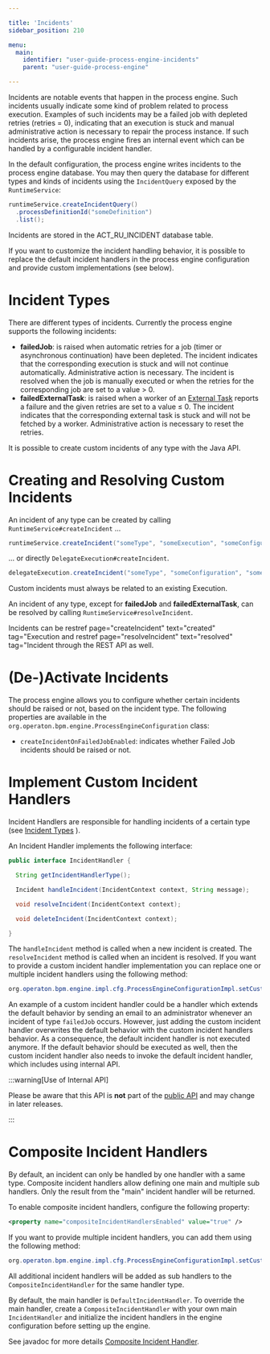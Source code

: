 ```yaml
---

title: 'Incidents'
sidebar_position: 210

menu:
  main:
    identifier: "user-guide-process-engine-incidents"
    parent: "user-guide-process-engine"

---
```



Incidents are notable events that happen in the process engine. Such incidents usually indicate some kind of problem related to process execution. Examples of such incidents may be a failed job with depleted retries (retries = 0), indicating that an execution is stuck and manual administrative action is necessary to repair the process instance. If such incidents arise, the process engine fires an internal event which can be handled by a configurable incident handler.

In the default configuration, the process engine writes incidents to the process engine database. You may then query the database for different types and kinds of incidents using the `IncidentQuery` exposed by the `RuntimeService`:

```java
runtimeService.createIncidentQuery()
  .processDefinitionId("someDefinition")
  .list();
```

Incidents are stored in the ACT_RU_INCIDENT database table.

If you want to customize the incident handling behavior, it is possible to replace the default incident handlers in the process engine configuration and provide custom implementations (see below).


# Incident Types

There are different types of incidents. Currently the process engine supports the following incidents:

* **failedJob**: is raised when automatic retries for a job (timer or asynchronous continuation) have been depleted. The incident indicates that the corresponding execution is stuck and will not continue automatically. Administrative action is necessary. The incident is resolved when the job is manually executed or when the retries for the corresponding job are set to a value > 0.
* **failedExternalTask**: is raised when a worker of an [External Task](../process-engine/external-tasks.md) reports a failure and the given retries are set to a value $\leq$ 0. The incident indicates that the corresponding external task is stuck and will not be fetched by a worker. Administrative action is necessary to reset the retries.

It is possible to create custom incidents of any type with the Java API.

# Creating and Resolving Custom Incidents

An incident of any type can be created by calling `RuntimeService#createIncident` ...

```java
runtimeService.createIncident("someType", "someExecution", "someConfiguration", "someMessage");
```

... or directly `DelegateExecution#createIncident`.
```java
delegateExecution.createIncident("someType", "someConfiguration", "someMessage");
```

Custom incidents must always be related to an existing Execution.

An incident of any type, except for **failedJob** and **failedExternalTask**, can be resolved by calling `RuntimeService#resolveIncident`.

Incidents can be restref page="createIncident" text="created" tag="Execution and restref page="resolveIncident" text="resolved" tag="Incident through the REST API as well.


# (De-)Activate Incidents


The process engine allows you to configure  whether certain incidents should be raised or not, based on the incident type.
The following properties are available in the `org.operaton.bpm.engine.ProcessEngineConfiguration` class:

  * `createIncidentOnFailedJobEnabled`: indicates whether Failed Job incidents should be raised or not.


# Implement Custom Incident Handlers

Incident Handlers are responsible for handling incidents of a certain type (see [Incident Types](#incident-types) ).

An Incident Handler implements the following interface:

```java
public interface IncidentHandler {

  String getIncidentHandlerType();

  Incident handleIncident(IncidentContext context, String message);

  void resolveIncident(IncidentContext context);

  void deleteIncident(IncidentContext context);

}
```

The `handleIncident` method is called when a new incident is created. The `resolveIncident` method is called when an incident is resolved. If you want to provide a custom incident handler implementation you can replace one or multiple incident handlers using the following method:

```java
org.operaton.bpm.engine.impl.cfg.ProcessEngineConfigurationImpl.setCustomIncidentHandlers(List<IncidentHandler>)
```

An example of a custom incident handler could be a handler which extends the default behavior by sending an email to an administrator whenever an incident of type ``failedJob`` occurs. However, just adding the custom incident handler overwrites the default behavior with the custom incident handlers behavior. As a consequence, the default incident handler is not executed anymore. If the default behavior should be executed as well, then the custom incident handler also needs to invoke the default incident handler, which includes using internal API.

:::warning[Use of Internal API]

Please be aware that this API is **not** part of the [public API](../../introduction/public-api.md) and may change in later releases.

:::

# Composite Incident Handlers

By default, an incident can only be handled by one handler with a same type.
Composite incident handlers allow defining one main and multiple sub handlers. Only the result from the "main" incident handler will be returned.

To enable composite incident handlers, configure the following property:

```xml
<property name="compositeIncidentHandlersEnabled" value="true" />
```

If you want to provide multiple incident handlers, you can add them using the following method:

```java
org.operaton.bpm.engine.impl.cfg.ProcessEngineConfigurationImpl.setCustomIncidentHandlers(List<IncidentHandler>)
```

All additional incident handlers will be added as sub handlers to the `CompositeIncidentHandler` for the same handler type.

By default, the main handler is `DefaultIncidentHandler`. To override the main handler, create a `CompositeIncidentHandler` with your own main `IncidentHandler` and initialize the incident handlers in the engine configuration before setting up the engine.

See javadoc for more details
<a class="javadocref" href="https://operaton.github.io/operaton/javadoc/operaton/1.0/org/operaton/bpm/engine/impl/incident/CompositeIncidentHandler.html">Composite Incident Handler</a>.